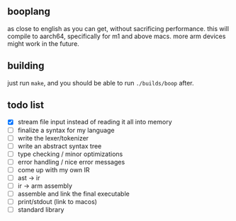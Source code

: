 ## booplang
as close to english as you can get, without sacrificing performance. this will compile to aarch64, specifically for m1 and above macs. more arm devices might work in the future. 


## building
just run `make`, and you should be able to run `./builds/boop` after. 

## todo list
- [x] stream file input instead of reading it all into memory
- [ ] finalize a syntax for my language
- [ ] write the lexer/tokenizer
- [ ] write an abstract syntax tree
- [ ] type checking / minor optimizations
- [ ] error handling / nice error messages
- [ ] come up with my own IR
- [ ] ast -> ir
- [ ] ir -> arm assembly
- [ ] assemble and link the final executable
- [ ] print/stdout (link to macos)
- [ ] standard library
